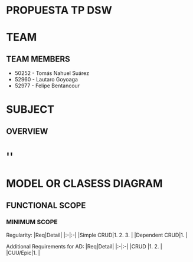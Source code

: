 # PROPUESTA TP DSW

# TEAM
## TEAM MEMBERS
* 50252 - Tomás Nahuel Suárez
* 52960 - Lautaro Goyoaga
* 52977 - Felipe Bentancour

# SUBJECT
## OVERVIEW

# ''

# MODEL OR CLASESS DIAGRAM



## FUNCTIONAL SCOPE

### MINIMUM SCOPE

Regularity:
|Req|Detail|
|:-|:-|
|Simple CRUD|1. 2. 3. |
|Dependent CRUD|1. |

Additional Requirements for AD:
|Req|Detail|
|:-|:-|
|CRUD |1. 2. |
|CUU/Epic|1. |
